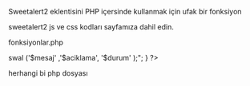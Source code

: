 Sweetalert2 eklentisini PHP içersinde kullanmak için ufak bir fonksiyon


sweetalert2 js ve css kodları sayfamıza dahil edin.

fonksiyonlar.php
<?php
function Goster($mesaj,$aciklama,$durum){
    return "<script type='text/javascript'>swal ('$mesaj' ,'$aciklama',  '$durum' );</script>";    
}
?>

herhangi bi php dosyası
<?php
include "fonksiyonlar.php";

// işlemler işlemler 

echo Goster("Hoşgeldin",$kullanici,"success");

?>
